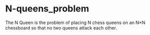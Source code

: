 # N-queens_problem

The N Queen is the problem of placing N chess queens on an N×N chessboard so that no two queens attack each other.
